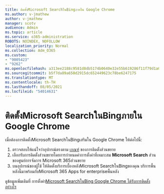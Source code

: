```yaml
---
title: ติดตั้งMicrosoft SearchในBingภายใน Google Chrome
ms.author: v-jmathew
author: v-jmathew
manager: scotv
audience: Admin
ms.topic: article
ms.service: o365-administration
ROBOTS: NOINDEX, NOFOLLOW
localization_priority: Normal
ms.collection: Adm_O365
ms.custom:
- "9005423"
- "9262"
ms.openlocfilehash: a313ee2188c9581d8db5174b0640e32e55b619286f11f79d1a0293b66cc7c374
ms.sourcegitcommit: b5f7da89a650d2915dc652449623c78be6247175
ms.translationtype: MT
ms.contentlocale: th-TH
ms.lasthandoff: 08/05/2021
ms.locfileid: "54014631"
---
```

# <a name="install-the-microsoft-search-in-bing-extension-in-google-chrome"></a>ติดตั้งMicrosoft SearchในBingภายใน Google Chrome

เมื่อต้องการติดตั้งMicrosoft SearchในBingเสริมใน Google Chrome ให้ต่อไปนี้:

1. ตรวจสอบให้แน่ใจว่าอุปกรณ์ตรงตาม [เกณฑ์](https://go.microsoft.com/fwlink/?linkid=2152236) ของการติดตั้งส่วนขยาย
2. เลือกรับการติดตั้งส่วนขยายโดยการกําหนดค่าการตั้งค่าที่เหมาะสม **Microsoft Search** ส่วนของศูนย์การจัดการ Microsoft 365ส่วนขยาย
3. บนอุปกรณ์ของผู้ใช้ ให้ติดตั้งบริการเบื้องหลังMicrosoft SearchในBingของคุณ บริการพื้นหลังนี้มาพร้อมกับMicrosoft 365 Apps for enterpriseพื้นหลัง

ดูข้อมูลเพิ่มเติมที่ การตั้งค่า[Microsoft SearchในBing Google Chrome ได้รับการติดตั้งอย่างไร](https://go.microsoft.com/fwlink/?linkid=2150992)
